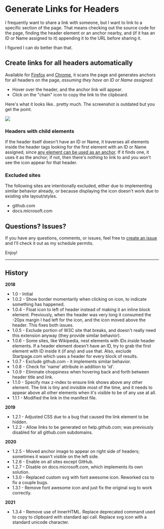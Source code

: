 # Generate Links for Headers

I frequently want to share a link with someone, but I want to link to a specific section of the page. That means checking out the source code for the page, finding the header element or an anchor nearby, and (if it has an ID or Name assigned to it) appending it to the URL before sharing it.

I figured I can do better than that.

## Create links for all headers automatically

Available for [Firefox](https://addons.mozilla.org/en-US/firefox/addon/generate-links-for-headers/) and [Chrome](https://chrome.google.com/webstore/detail/generate-links-for-header/dckfkngmahjdokkkmconmfjdmicjcmgf), it scans the page and generates anchors for all headers on the page, *assuming they have an ID or Name assigned.*

* Hover over the header, and the anchor link will appear.
* Click on the "chain" icon to copy the link to the clipboard.

Here's what it looks like.. pretty much. The screenshot is outdated but you get the point.

![](show-header-with-links.gif)

### Headers with child elements

If the header itself doesn't have an ID or Name, it traverses all elements inside the header tags looking for the first element with an ID or Name assigned, since [any element can be used as an anchor](https://www.w3.org/TR/html4/struct/links.html#h-12.2.3). If it finds one, it uses it as the anchor; if not, then there's nothing to link to and you won't see the icon appear for that header.

### Excluded sites

The following sites are intentionally excluded, either due to implementing similar behavior already, or because displaying the icon doesn't work due to existing site layout/styles.

* github.com
* docs.microsoft.com

## Questions? Issues?

If you have any questions, comments, or issues, feel free to [create an issue](https://github.com/grantwinney/generate-links-for-headers/issues/new) and I'll check it out as my schedule permits.

Enjoy!

---

## History

**2018**
- 1.0 - Initial
- 1.0.2 - Show border momentarily when clicking on icon, to indicate something has happened.
- 1.0.4 - Float icon to left of header instead of making it an inline block element. Previously, when the header was very long it consumed the -20px margin I had left for the icon, and the icon moved above the header. This fixes both issues.
- 1.0.5 - Exclude portion of W3C site that breaks, and doesn't really need this extension anyway (they provide similar behavior).
- 1.0.6 - Some sites, like Wikipedia, nest elements with IDs _inside_ header elements. If a header element doesn't have an ID, try to grab the first element with ID inside it (if any) and use that. Also, exclude Startpage.com which uses a header for every block of results.
- 1.0.7 - Exclude github.com - it implements similar behavior.
- 1.0.8 - Check for 'name' attribute in addition to 'id'.
- 1.0.9 - Eliminate choppiness when hovering back and forth between header title and link.
- 1.1.0 - Specify max z-index to ensure link shows above any other element. The link is tiny and invisible most of the time, and it needs to appear above all other elements when it's visible to be of any use at all.
- 1.1.1 - Modified the link in the manifest file.

**2019**
- 1.2.1 - Adjusted CSS due to a bug that caused the link element to be hidden.
- 1.2.2 - Allow links to be generated on help.github.com; was previously disabled for all github.com subdomains.

**2020**
- 1.2.5 - Moved anchor image to appear on right side of headers; sometimes it wasn't visible on the left side.
- 1.2.6 - Enable on all sites except GitHub.
- 1.2.7 - Disable on docs.microsoft.com, which implements its own solution.
- 1.3.0 - Replaced custom svg with font awesome icon. Reworked css to fix a couple bugs.
- 1.3.1 - Remove font awesome icon and just fix the original svg to work correctly.

**2021**
- 1.3.4 - Remove use of InnerHTML. Replace deprecated command used to copy to clipboard with standard api call. Replace svg icon with a standard unicode character.

